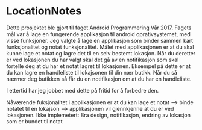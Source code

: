 # LocationNotes
Dette prosjektet ble gjort til faget Android Programmering Vår 2017.
Fagets mål var å lage en fungerende applikasjon til android oprativsystemet, med visse funksjoner.
Jeg valgte å lage en applikasjon som binder sammen kart funksjonalitet og notat funksjonalitet.
Målet med applikasjonen er at du skal kunne lage et notat og lagre det til en selv bestemt lokasjon. Når du deretter er ved lokasjonen du har valgt skal det gå av en notifikasjon som skal fortelle deg at du har et notat lagret til lokasjonen.
Eksempel på dette er at du kan lagre en handleliste til lokajsonen til din nær butikk. Når du så nærmer deg butikken så får du en notifikasjon om at du har en handleliste.

I ettertid har jeg jobbet med dette på fritid for å forbedre den.

Nåværende fuksjonalitet i applikasjonen er at du kan lage et notat --> binde notatet til en lokajson --> applikasjonen vil gjennkjenne at du er ved lokasjonen.
Ikke implemetert: Bra design, notifikasjon, endring av lokasjon som er bundet til notat
